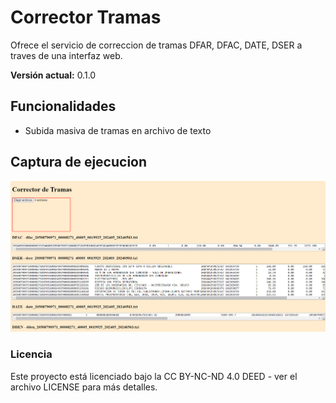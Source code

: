 # Corrector Tramas

Ofrece el servicio de correccion de tramas DFAR, DFAC, DATE, DSER a traves de una interfaz web.

**Versión actual:** 0.1.0

## Funcionalidades

- Subida masiva de tramas en archivo de texto

## Captura de ejecucion

![Captura de ejecucion interfaz principal](docs/images/CapturaEjecucion.PNG)

### Licencia

Este proyecto está licenciado bajo la CC BY-NC-ND 4.0 DEED - ver el archivo LICENSE para más detalles.
